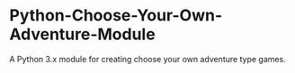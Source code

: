 # Python-Choose-Your-Own-Adventure-Module
A Python 3.x module for creating choose your own adventure type games.
